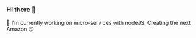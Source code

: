 ### Hi there 👋
🔭 I’m currently working on micro-services with nodeJS. Creating the next Amazon 😜
<!-- 
- 📫 How to reach me: 
-->
